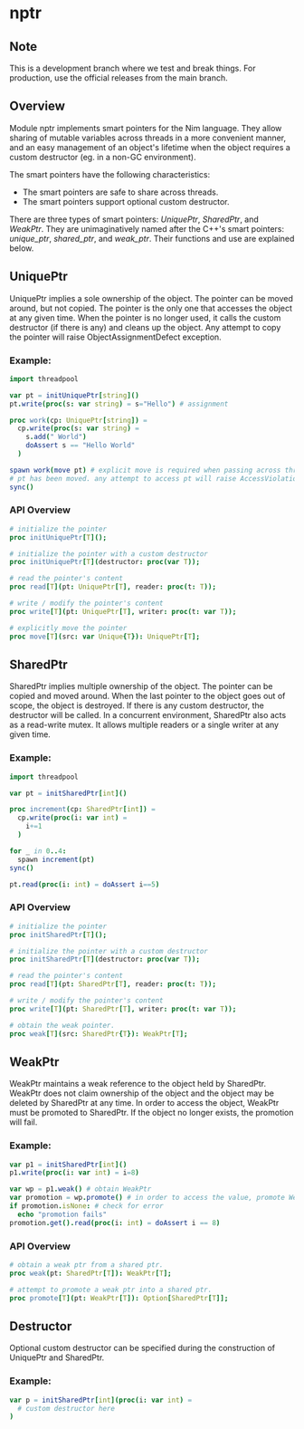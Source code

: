 # nptr

## Note
This is a development branch where we test and break things. For production, use
the official releases from the main branch.

## Overview

Module nptr implements smart pointers for the Nim language. They allow sharing
of mutable variables across threads in a more convenient manner, and an easy
management of an object's lifetime when the object requires a custom destructor
(eg. in a non-GC environment).

The smart pointers have the following characteristics:
  * The smart pointers are safe to share across threads.
  * The smart pointers support optional custom destructor.

There are three types of smart pointers: _UniquePtr_, _SharedPtr_, and
_WeakPtr_. They are unimaginatively named after the C++'s smart pointers:
_unique_ptr_, _shared_ptr_, and _weak_ptr_. Their functions and use are
explained below.

## UniquePtr
UniquePtr implies a sole ownership of the object. The pointer can be moved
around, but not copied. The pointer is the only one that accesses the object at
any given time. When the pointer is no longer used, it calls the custom
destructor (if there is any) and cleans up the object. Any attempt to copy the
pointer will raise ObjectAssignmentDefect exception.

### Example:
```Nim
import threadpool

var pt = initUniquePtr[string]()
pt.write(proc(s: var string) = s="Hello") # assignment

proc work(cp: UniquePtr[string]) =
  cp.write(proc(s: var string) =
    s.add(" World")
    doAssert s == "Hello World"
  )

spawn work(move pt) # explicit move is required when passing across threads
# pt has been moved. any attempt to access pt will raise AccessViolationDefect exception.
sync()
```

### API Overview
```Nim
# initialize the pointer
proc initUniquePtr[T]();

# initialize the pointer with a custom destructor
proc initUniquePtr[T](destructor: proc(var T));

# read the pointer's content
proc read[T](pt: UniquePtr[T], reader: proc(t: T));

# write / modify the pointer's content
proc write[T](pt: UniquePtr[T], writer: proc(t: var T));

# explicitly move the pointer
proc move[T](src: var Unique{T}): UniquePtr[T];
```

## SharedPtr
SharedPtr implies multiple ownership of the object. The pointer can be copied
and moved around. When the last pointer to the object goes out of scope, the
object is destroyed. If there is any custom destructor, the destructor will be
called. In a concurrent environment, SharedPtr also acts as a read-write mutex.
It allows multiple readers or a single writer at any given time.

### Example:
```Nim
import threadpool

var pt = initSharedPtr[int]()

proc increment(cp: SharedPtr[int]) =
  cp.write(proc(i: var int) =
    i+=1
  )

for _ in 0..4:
  spawn increment(pt)
sync()

pt.read(proc(i: int) = doAssert i==5)
```

### API Overview
```Nim
# initialize the pointer
proc initSharedPtr[T]();

# initialize the pointer with a custom destructor
proc initSharedPtr[T](destructor: proc(var T));

# read the pointer's content
proc read[T](pt: SharedPtr[T], reader: proc(t: T));

# write / modify the pointer's content
proc write[T](pt: SharedPtr[T], writer: proc(t: var T));

# obtain the weak pointer.
proc weak[T](src: SharedPtr{T}): WeakPtr[T];
```

## WeakPtr
WeakPtr maintains a weak reference to the object held by SharedPtr. WeakPtr does
not claim ownership of the object and the object may be deleted by SharedPtr at
any time. In order to access the object, WeakPtr must be promoted to SharedPtr.
If the object no longer exists, the promotion will fail.

### Example:
```Nim
var p1 = initSharedPtr[int]()
p1.write(proc(i: var int) = i=8)

var wp = p1.weak() # obtain WeakPtr
var promotion = wp.promote() # in order to access the value, promote WeakPtr to SharedPtr
if promotion.isNone: # check for error
  echo "promotion fails"
promotion.get().read(proc(i: int) = doAssert i == 8)
```

### API Overview
```Nim
# obtain a weak ptr from a shared ptr.
proc weak(pt: SharedPtr[T]): WeakPtr[T];

# attempt to promote a weak ptr into a shared ptr.
proc promote[T](pt: WeakPtr[T]): Option[SharedPtr[T]];
```

## Destructor
Optional custom destructor can be specified during the construction of UniquePtr
and SharedPtr.

### Example:
```Nim
var p = initSharedPtr[int](proc(i: var int) =
  # custom destructor here
)
```
